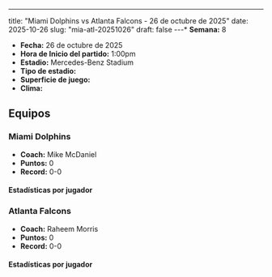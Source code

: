 ---
title: "Miami Dolphins vs Atlanta Falcons - 26 de octubre de 2025"
date: 2025-10-26
slug: "mia-atl-20251026"
draft: false
---* **Semana:** 8
* **Fecha:** 26 de octubre de 2025
* **Hora de Inicio del partido:** 1:00pm
* **Estadio:** Mercedes-Benz Stadium
* **Tipo de estadio:** 
* **Superficie de juego:** 
* **Clima:** 

## Equipos


### Miami Dolphins
* **Coach:** Mike McDaniel
* **Puntos:** 0
* **Record:** 0-0

#### Estadísticas por jugador
### Atlanta Falcons
* **Coach:** Raheem Morris
* **Puntos:** 0
* **Record:** 0-0

#### Estadísticas por jugador